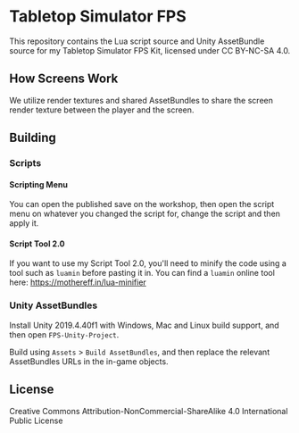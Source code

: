 # Tabletop Simulator FPS

This repository contains the Lua script source and Unity AssetBundle source for my Tabletop Simulator FPS Kit, licensed under CC BY-NC-SA 4.0.

## How Screens Work

We utilize render textures and shared AssetBundles to share the screen render texture between the player and the screen.

## Building

### Scripts

#### Scripting Menu

You can open the published save on the workshop, then open the script menu on whatever you changed the script for, change the script and then apply it.

#### Script Tool 2.0

If you want to use my Script Tool 2.0, you'll need to minify the code using a tool such as `luamin` before pasting it in. You can find a `luamin` online tool here: https://mothereff.in/lua-minifier

### Unity AssetBundles

Install Unity 2019.4.40f1 with Windows, Mac and Linux build support, and then open `FPS-Unity-Project`.

Build using `Assets` > `Build AssetBundles`, and then replace the relevant AssetBundles URLs in the in-game objects.

## License

Creative Commons Attribution-NonCommercial-ShareAlike 4.0 International Public License
